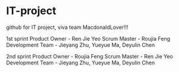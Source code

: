 # IT-project
github for IT project, viva team MacdonaldLover!!!

1st sprint
Product Owner - Ren Jie Yeo
Scrum Master - Roujia Feng
Development Team - Jieyang Zhu, Yueyue Ma, Deyulin Chen

2nd sprint
Product Owner - Roujia Feng
Scrum Master - Ren Jie Yeo
Development Team - Jieyang Zhu, Yueyue Ma, Deyulin Chen
